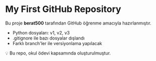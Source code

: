 <h1>My First GitHub Repository</h1>

<p>Bu proje <strong>berat500</strong> tarafından GitHub öğrenme amacıyla hazırlanmıştır.</p>

<ul>
  <li>Python dosyaları: v1, v2, v3</li>
  <li>.gitignore ile bazı dosyalar dışlandı</li>
  <li>Farklı branch'ler ile versiyonlama yapılacak</li>
</ul>

<p>💡 Bu repo, okul ödevi kapsamında oluşturulmuştur.</p>
